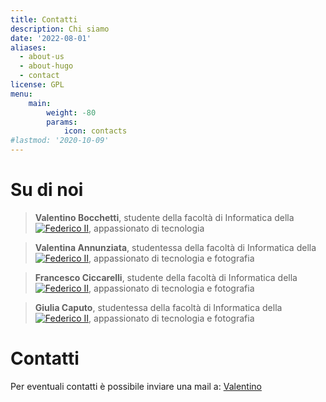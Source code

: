 ```yaml
---
title: Contatti
description: Chi siamo
date: '2022-08-01'
aliases:
  - about-us
  - about-hugo
  - contact
license: GPL
menu:
    main: 
        weight: -80
        params:
            icon: contacts
#lastmod: '2020-10-09'
---
```

# Su di noi

> **Valentino Bocchetti**, studente della facoltà di Informatica della [![Federico II](https://www.unina.it/home)](https://www.unina.it/home), appassionato di tecnologia

> **Valentina Annunziata**, studentessa della facoltà di Informatica della [![Federico II](https://www.unina.it/home)](https://www.unina.it/home), appassionato di tecnologia e fotografia

> **Francesco Ciccarelli**, studente della facoltà di Informatica della [![Federico II](https://www.unina.it/home)](https://www.unina.it/home), appassionato di tecnologia e fotografia

> **Giulia Caputo**, studentessa della facoltà di Informatica della [![Federico II](https://www.unina.it/home)](https://www.unina.it/home), appassionato di tecnologia e fotografia

# Contatti
Per eventuali contatti è possibile inviare una mail a: [Valentino](mailto:vale.bocchetti@studenti.unina.it?subject=EASTEREGG)
